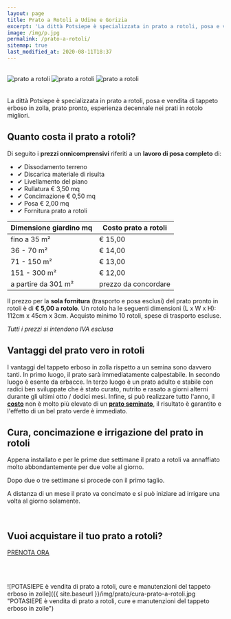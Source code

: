 ```yaml
---
layout: page
title: Prato a Rotoli a Udine e Gorizia
excerpt: 'La dittà Potsiepe è specializzata in prato a rotoli, posa e vendita di tappeto erboso in zolla, prato pronto, esperienza decennale nei prati in rotolo migliori.'
image: /img/p.jpg
permalink: /prato-a-rotoli/
sitemap: true
last_modified_at: 2020-08-11T18:37
---
```

<br/>
<div class="carousel">
  <img class="mySlides" src="{{ site.baseurl }}\img\prato\prato1.jpg" alt="prato a rotoli" title="prato a rotoli, in Udine e Gorizia"/>
  <img class="mySlides" src="{{ site.baseurl }}\img\prato\prato2.jpg" alt="prato a rotoli" title="posa di tappeto erbosa in zolla a rotoli"/>
  <img class="mySlides" src="{{ site.baseurl }}\img\prato\prato3.jpg" alt="prato a rotoli" title="pallet di prato in zolla pronto per la vendita e la consegna in Udine e Gorizia"/>
</div>
<br/><br/>
La dittà Potsiepe è specializzata in prato a rotoli, posa e vendita di tappeto erboso in zolla, prato pronto, esperienza decennale nei prati in rotolo migliori.

## Quanto costa il prato a rotoli?

Di seguito i **prezzi onnicomprensivi** riferiti a un **lavoro di posa completo** di:

- &#10004; Dissodamento terreno
- &#10004; Discarica materiale di risulta
- &#10004; Livellamento del piano
- &#10004; Rullatura € 3,50 mq
- &#10004; Concimazione € 0,50 mq
- &#10004; Posa € 2,00 mq
- &#10004; Fornitura prato a rotoli

| Dimensione giardino mq   | Costo prato a rotoli |
| -----------------------  | -------------------- |
| fino a 35 m²             | € 15,00              |
| 36 - 70 m²               | € 14,00              |
| 71 - 150 m²              | € 13,00              |
| 151 - 300 m²             | € 12,00              |
| a partire da 301 m²      | prezzo da concordare |

Il prezzo per la **sola fornitura** (trasporto e posa esclusi) del prato pronto in rotoli è di **€ 5,00 a rotolo**.
Un rotolo ha le seguenti dimensioni (L x W x H): 112cm x 45cm x 3cm. Acquisto minimo 10 rotoli, spese di trasporto escluse.

*Tutti i prezzi si intendono IVA esclusa*

## Vantaggi del prato vero in rotoli

I vantaggi del tappeto erboso in zolla rispetto a un semina sono davvero tanti. In primo luogo, il prato sarà immediatamente calpestabile. In secondo luogo è esente da erbacce. In terzo luogo è un prato adulto e stabile con radici ben sviluppate che è stato curato, nutrito e rasato a giorni alterni durante gli ultimi otto / dodici mesi. Infine, si può realizzare tutto l'anno, il [**costo**](/consigli-di-giardinaggio/bonus-verde "Bonus Verde 2020") non è molto più elevato di un [**prato seminato**](/consigli-di-giardinaggio/i-migliori-semi-per-il-prato/ "i migliori semi per il prato"), il risultato è garantito e l'effetto di un bel prato verde è immediato.

## Cura, concimazione e irrigazione del prato in rotoli

Appena installato e per le prime due settimane il prato a rotoli va annaffiato molto abbondantemente per due volte al giorno.

Dopo due o tre settimane si procede con il primo taglio.

A distanza di un mese il prato va concimato e si può iniziare ad irrigare una volta al giorno solamente.

<br/>

<div class="text-center">
  <h2>Vuoi acquistare il tuo prato a rotoli?</h2>
  <a title="Prenota adesso il tuo prato a  rotoli" href="/contatti/" class="button">PRENOTA ORA</a>
</div>

<br/><br/>

![POTASIEPE è vendita di prato a rotoli, cure e manutenzioni del tappeto erboso in zolle]({{ site.baseurl }}/img/prato/cura-prato-a-rotoli.jpg "POTASIEPE è vendita di prato a rotoli, cure e manutenzioni del tappeto erboso in zolle")

<script>var myIndex=0;function carousel(){var e,l=document.getElementsByClassName("mySlides");for(e=0;e<l.length;e++)l[e].style.display="none";++myIndex>l.length&&(myIndex=1),l[myIndex-1].style.display="block",setTimeout(carousel,2e3)}carousel();</script>
